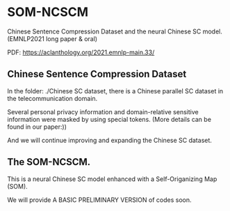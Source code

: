 # SOM-NCSCM
Chinese Sentence Compression Dataset and the neural Chinese SC model. (EMNLP2021 long paper & oral)

PDF: https://aclanthology.org/2021.emnlp-main.33/

## Chinese Sentence Compression Dataset
In the folder: ./Chinese SC dataset, there is a Chinese parallel SC dataset in the telecommunication domain. 

Several personal privacy information and domain-relative sensitive information were masked by using special tokens. (More details can be found in our paper:))

And we will continue improving and expanding the Chinese SC dataset.

## The SOM-NCSCM.
This is a neural Chinese SC model enhanced with a Self-Origanizing Map (SOM).

We will provide A BASIC PRELIMINARY VERSION of codes soon.
